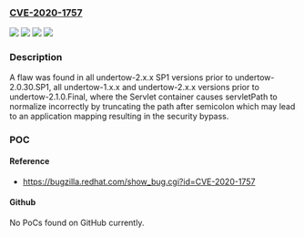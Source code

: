 ### [CVE-2020-1757](https://cve.mitre.org/cgi-bin/cvename.cgi?name=CVE-2020-1757)
![](https://img.shields.io/static/v1?label=Product&message=undertow&color=blue)
![](https://img.shields.io/static/v1?label=Version&message=n%2Fa&color=blue)
![](https://img.shields.io/static/v1?label=Vulnerability&message=CWE-20&color=brighgreen)
![](https://img.shields.io/static/v1?label=Vulnerability&message=CWE-200&color=brighgreen)

### Description

A flaw was found in all undertow-2.x.x SP1 versions prior to undertow-2.0.30.SP1, all undertow-1.x.x and undertow-2.x.x versions prior to undertow-2.1.0.Final, where the Servlet container causes servletPath to normalize incorrectly by truncating the path after semicolon which may lead to an application mapping resulting in the security bypass.

### POC

#### Reference
- https://bugzilla.redhat.com/show_bug.cgi?id=CVE-2020-1757

#### Github
No PoCs found on GitHub currently.

